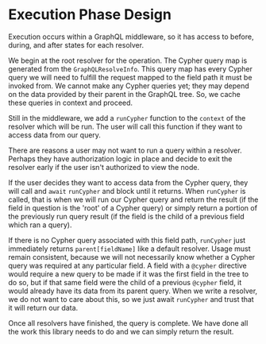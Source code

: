 # Execution Phase Design

Execution occurs within a GraphQL middleware, so it has access to before, during, and after states for each resolver.

We begin at the root resolver for the operation. The Cypher query map is generated from the `GraphQLResolveInfo`. This query map has every Cypher query we will need to fulfill the request mapped to the field path it must be invoked from. We cannot make any Cypher queries yet; they may depend on the data provided by their parent in the GraphQL tree. So, we cache these queries in context and proceed.

Still in the middleware, we add a `runCypher` function to the `context` of the resolver which will be run. The user will call this function if they want to access data from our query.

There are reasons a user may not want to run a query within a resolver. Perhaps they have authorization logic in place and decide to exit the resolver early if the user isn't authorized to view the node.

If the user decides they want to access data from the Cypher query, they will call and `await` `runCypher` and block until it returns. When `runCypher` is called, that is when we will run our Cypher query and return the result (if the field in question is the 'root' of a Cypher query) or simply return a portion of the previously run query result (if the field is the child of a previous field which ran a query).

If there is no Cypher query associated with this field path, `runCypher` just immediately returns `parent[fieldName]` like a default resolver. Usage must remain consistent, because we will not necessarily know whether a Cypher query was required at any particular field. A field with a `@cypher` directive would require a new query to be made if it was the first field in the tree to do so, but if that same field were the child of a previous `@cypher` field, it would already have its data from its parent query. When we write a resolver, we do not want to care about this, so we just await `runCypher` and trust that it will return our data.

Once all resolvers have finished, the query is complete. We have done all the work this library needs to do and we can simply return the result.
